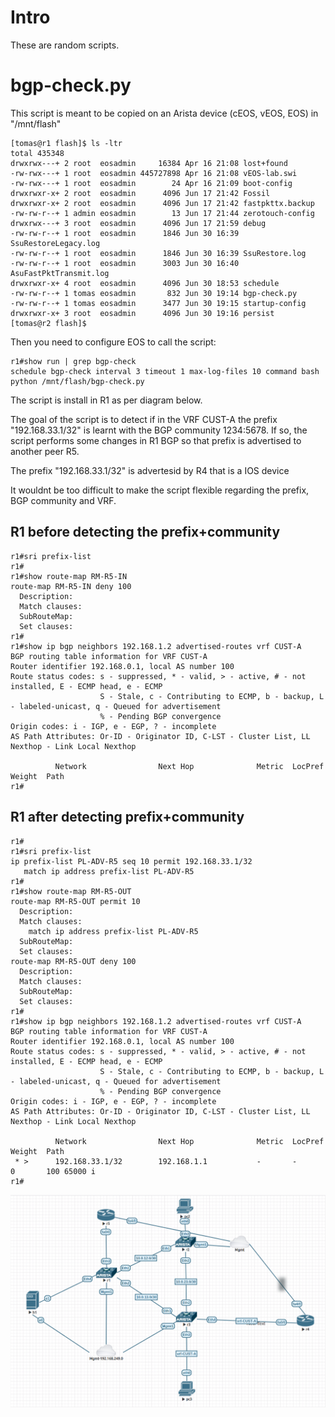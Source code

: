 # Intro

These are random scripts.

# bgp-check.py

This script is meant to be copied on an Arista device (cEOS, vEOS, EOS) in "/mnt/flash"

```
[tomas@r1 flash]$ ls -ltr
total 435348
drwxrwx---+ 2 root  eosadmin     16384 Apr 16 21:08 lost+found
-rw-rwx---+ 1 root  eosadmin 445727898 Apr 16 21:08 vEOS-lab.swi
-rw-rwx---+ 1 root  eosadmin        24 Apr 16 21:09 boot-config
drwxrwxr-x+ 2 root  eosadmin      4096 Jun 17 21:42 Fossil
drwxrwxr-x+ 2 root  eosadmin      4096 Jun 17 21:42 fastpkttx.backup
-rw-rw-r--+ 1 admin eosadmin        13 Jun 17 21:44 zerotouch-config
drwxrwx---+ 3 root  eosadmin      4096 Jun 17 21:59 debug
-rw-rw-r--+ 1 root  eosadmin      1846 Jun 30 16:39 SsuRestoreLegacy.log
-rw-rw-r--+ 1 root  eosadmin      1846 Jun 30 16:39 SsuRestore.log
-rw-rw-r--+ 1 root  eosadmin      3003 Jun 30 16:40 AsuFastPktTransmit.log
drwxrwxr-x+ 4 root  eosadmin      4096 Jun 30 18:53 schedule
-rw-rw-r--+ 1 tomas eosadmin       832 Jun 30 19:14 bgp-check.py
-rw-rw-r--+ 1 tomas eosadmin      3477 Jun 30 19:15 startup-config
drwxrwxr-x+ 3 root  eosadmin      4096 Jun 30 19:16 persist
[tomas@r2 flash]$ 
```

Then you need to configure EOS to call the script:

```
r1#show run | grep bgp-check
schedule bgp-check interval 3 timeout 1 max-log-files 10 command bash python /mnt/flash/bgp-check.py
```

The script is install in R1 as per diagram below.

The goal of the script is to detect if in the VRF CUST-A the prefix "192.168.33.1/32" is learnt with the BGP community 1234:5678. If so, the script performs some changes in R1 BGP so that prefix is advertised to another peer R5. 

The prefix "192.168.33.1/32" is advertesid by R4 that is a IOS device

It wouldnt be too difficult to make the script flexible regarding the prefix, BGP community and VRF.

R1 before detecting the prefix+community
---

```
r1#sri prefix-list
r1#
r1#show route-map RM-R5-IN
route-map RM-R5-IN deny 100
  Description:
  Match clauses:
  SubRouteMap:
  Set clauses:
r1#
r1#show ip bgp neighbors 192.168.1.2 advertised-routes vrf CUST-A 
BGP routing table information for VRF CUST-A
Router identifier 192.168.0.1, local AS number 100
Route status codes: s - suppressed, * - valid, > - active, # - not installed, E - ECMP head, e - ECMP
                    S - Stale, c - Contributing to ECMP, b - backup, L - labeled-unicast, q - Queued for advertisement
                    % - Pending BGP convergence
Origin codes: i - IGP, e - EGP, ? - incomplete
AS Path Attributes: Or-ID - Originator ID, C-LST - Cluster List, LL Nexthop - Link Local Nexthop

          Network                Next Hop              Metric  LocPref Weight  Path
r1#
```

R1 after detecting prefix+community
---

```
r1#
r1#sri prefix-list
ip prefix-list PL-ADV-R5 seq 10 permit 192.168.33.1/32
   match ip address prefix-list PL-ADV-R5
r1#
r1#show route-map RM-R5-OUT
route-map RM-R5-OUT permit 10
  Description:
  Match clauses:
    match ip address prefix-list PL-ADV-R5
  SubRouteMap:
  Set clauses:
route-map RM-R5-OUT deny 100
  Description:
  Match clauses:
  SubRouteMap:
  Set clauses:
r1#
r1#show ip bgp neighbors 192.168.1.2 advertised-routes vrf CUST-A
BGP routing table information for VRF CUST-A
Router identifier 192.168.0.1, local AS number 100
Route status codes: s - suppressed, * - valid, > - active, # - not installed, E - ECMP head, e - ECMP
                    S - Stale, c - Contributing to ECMP, b - backup, L - labeled-unicast, q - Queued for advertisement
                    % - Pending BGP convergence
Origin codes: i - IGP, e - EGP, ? - incomplete
AS Path Attributes: Or-ID - Originator ID, C-LST - Cluster List, LL Nexthop - Link Local Nexthop

          Network                Next Hop              Metric  LocPref Weight  Path
 * >      192.168.33.1/32        192.168.1.1           -       -       0       100 65000 i
r1#
```




![](images/bgp-check-lab.png)
